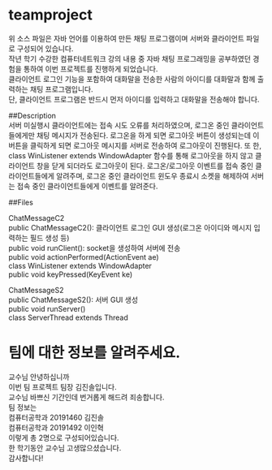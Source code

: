 # teamproject
위 소스 파일은 자바 언어를 이용하여 만든 채팅 프로그램이며 서버와 클라이언트 파일로 구성되어 있습니다.  
작년 학기 수강한 컴퓨터네트워크 강의 내용 중 자바 채팅 프로그래밍을 공부하였던 경험을 통하여 이번 프로젝트를 진행하게 되었습니다.            
클라이언트 로그인 기능을 포함하여 대화말을 전송한 사람의 아이디를 대화말과 함께 출력하는 채팅 프로그램입니다.   
단, 클라이언트 프로그램은 반드시 먼저 아이디를 입력하고 대화말을 전송해야 합니다.  

##Description   
서버 미실행시 클라이언트에는 접속 시도 오류를 처리하였으며, 로그온 중인 클라이언트들에게만 채팅 메시지가 전송된다. 
로그온을 하게 되면 로그아웃 버튼이 생성되는데 이 버튼을 클릭하게 되면 로그아웃 메시지를 서버로 전송하여 로그아웃이 진행된다. 
또 한, class WinListener extends WindowAdapter 함수를 통해 로그아웃을 하지 않고 클라이언트 창을 닫게 되더라도 로그아웃이 된다. 
로그온/로그아웃 이벤트를 접속 중인 클라이언트들에게 알려주며, 로그온 중인 클라이언트 윈도우 종료시 소켓을 해제하여 서버는 접속 중인 클라이언트들에게 이벤트를 알려준다.

##Files

ChatMessageC2                      
     public ChatMessageC2(): 클라이언트 로그인 GUI 생성(로그온 아이디와 메시지 입력하는 필드 생성 등)            
     public void runClient(): socket을 생성하여 서버에 전송                 
     public void actionPerformed(ActionEvent ae)                    
     class WinListener extends WindowAdapter              
     public void keyPressed(KeyEvent ke)                

ChatMessageS2                      
    public ChatMessageS2(): 서버 GUI 생성                  
    public void runServer()                    
    class ServerThread extends Thread                      

# 팀에 대한 정보를 알려주세요.
교수님 안녕하십니까<br/>
이번 팀 프로젝트 팀장 김진솔입니다.<br/>
교수님 바쁘신 기간인데 번거롭게 해드려 죄송합니다.<br/>
팀 정보는 <br/>
컴퓨터공학과 20191460 김진솔<br/>
컴퓨터공학과 20191492 이인혁<br/>
이렇게 총 2명으로 구성되어있습니다.<br/>
한 학기동안 교수님 고생많으셨습니다.<br/>
감사합니다!<br/>

